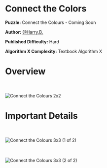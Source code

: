 # Connect the Colors

__Puzzle:__ Connect the Colours - Coming Soon

__Author:__ [@Harry.B.](https://www.codingame.com/profile/d926a93cb394ded661b204822965c5fa7122915)

__Published Difficulty:__ Hard

__Algorithm X Complexity:__ Textbook Algorithm X

# Overview


<BR><BR>
![Connect the Colours 2x2](ConnectColorsPaths2x2.png)
<BR>


# Important Details

<BR><BR>
![Connect the Colours 3x3 (1 of 2)](ConnectColorsPaths1.png)
<BR>

<BR><BR>
![Connect the Colours 3x3 (2 of 2)](ConnectColorsPaths2.png)
<BR>

